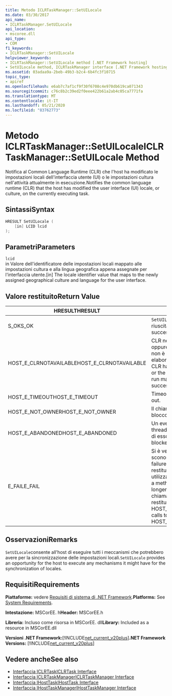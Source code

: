 ```yaml
---
title: Metodo ICLRTaskManager::SetUILocale
ms.date: 03/30/2017
api_name:
- ICLRTaskManager.SetUILocale
api_location:
- mscoree.dll
api_type:
- COM
f1_keywords:
- ICLRTaskManager::SetUILocale
helpviewer_keywords:
- ICLRTaskManager::SetUILocale method [.NET Framework hosting]
- SetUILocale method, ICLRTaskManager interface [.NET Framework hosting]
ms.assetid: 03adaa9a-2beb-49b3-b2c4-6b4fc3f10715
topic_type:
- apiref
ms.openlocfilehash: e6ab7c7af1cf9f30f6708c4e970db619ca071343
ms.sourcegitcommit: c76c8b2c39ed2f0eee422b61a2ab4c05ca7771fa
ms.translationtype: MT
ms.contentlocale: it-IT
ms.lasthandoff: 05/21/2020
ms.locfileid: "83762773"
---
```

# <a name="iclrtaskmanagersetuilocale-method"></a><span data-ttu-id="b7315-102">Metodo ICLRTaskManager::SetUILocale</span><span class="sxs-lookup"><span data-stu-id="b7315-102">ICLRTaskManager::SetUILocale Method</span></span>
<span data-ttu-id="b7315-103">Notifica al Common Language Runtime (CLR) che l'host ha modificato le impostazioni locali dell'interfaccia utente (UI) o le impostazioni cultura nell'attività attualmente in esecuzione.</span><span class="sxs-lookup"><span data-stu-id="b7315-103">Notifies the common language runtime (CLR) that the host has modified the user interface (UI) locale, or culture, on the currently executing task.</span></span>  
  
## <a name="syntax"></a><span data-ttu-id="b7315-104">Sintassi</span><span class="sxs-lookup"><span data-stu-id="b7315-104">Syntax</span></span>  
  
```cpp  
HRESULT SetUILocale (  
    [in] LCID lcid  
);  
```  
  
## <a name="parameters"></a><span data-ttu-id="b7315-105">Parametri</span><span class="sxs-lookup"><span data-stu-id="b7315-105">Parameters</span></span>  
 `lcid`  
 <span data-ttu-id="b7315-106">in Valore dell'identificatore delle impostazioni locali mappato alle impostazioni cultura e alla lingua geografica appena assegnate per l'interfaccia utente.</span><span class="sxs-lookup"><span data-stu-id="b7315-106">[in] The locale identifier value that maps to the newly assigned geographical culture and language for the user interface.</span></span>  
  
## <a name="return-value"></a><span data-ttu-id="b7315-107">Valore restituito</span><span class="sxs-lookup"><span data-stu-id="b7315-107">Return Value</span></span>  
  
|<span data-ttu-id="b7315-108">HRESULT</span><span class="sxs-lookup"><span data-stu-id="b7315-108">HRESULT</span></span>|<span data-ttu-id="b7315-109">Descrizione</span><span class="sxs-lookup"><span data-stu-id="b7315-109">Description</span></span>|  
|-------------|-----------------|  
|<span data-ttu-id="b7315-110">S_OK</span><span class="sxs-lookup"><span data-stu-id="b7315-110">S_OK</span></span>|<span data-ttu-id="b7315-111">`SetUILocale`la restituzione è riuscita.</span><span class="sxs-lookup"><span data-stu-id="b7315-111">`SetUILocale` returned successfully.</span></span>|  
|<span data-ttu-id="b7315-112">HOST_E_CLRNOTAVAILABLE</span><span class="sxs-lookup"><span data-stu-id="b7315-112">HOST_E_CLRNOTAVAILABLE</span></span>|<span data-ttu-id="b7315-113">CLR non è stato caricato in un processo oppure CLR si trova in uno stato in cui non è possibile eseguire codice gestito o elaborare la chiamata correttamente.</span><span class="sxs-lookup"><span data-stu-id="b7315-113">The CLR has not been loaded into a process, or the CLR is in a state in which it cannot run managed code or process the call successfully.</span></span>|  
|<span data-ttu-id="b7315-114">HOST_E_TIMEOUT</span><span class="sxs-lookup"><span data-stu-id="b7315-114">HOST_E_TIMEOUT</span></span>|<span data-ttu-id="b7315-115">Timeout della chiamata.</span><span class="sxs-lookup"><span data-stu-id="b7315-115">The call timed out.</span></span>|  
|<span data-ttu-id="b7315-116">HOST_E_NOT_OWNER</span><span class="sxs-lookup"><span data-stu-id="b7315-116">HOST_E_NOT_OWNER</span></span>|<span data-ttu-id="b7315-117">Il chiamante non è il proprietario del blocco.</span><span class="sxs-lookup"><span data-stu-id="b7315-117">The caller does not own the lock.</span></span>|  
|<span data-ttu-id="b7315-118">HOST_E_ABANDONED</span><span class="sxs-lookup"><span data-stu-id="b7315-118">HOST_E_ABANDONED</span></span>|<span data-ttu-id="b7315-119">Un evento è stato annullato mentre un thread bloccato o Fiber era in attesa su di esso.</span><span class="sxs-lookup"><span data-stu-id="b7315-119">An event was canceled while a blocked thread or fiber was waiting on it.</span></span>|  
|<span data-ttu-id="b7315-120">E_FAIL</span><span class="sxs-lookup"><span data-stu-id="b7315-120">E_FAIL</span></span>|<span data-ttu-id="b7315-121">Si è verificato un errore irreversibile sconosciuto.</span><span class="sxs-lookup"><span data-stu-id="b7315-121">An unknown catastrophic failure occurred.</span></span> <span data-ttu-id="b7315-122">Quando un metodo restituisce E_FAIL, CLR non è più utilizzabile all'interno del processo.</span><span class="sxs-lookup"><span data-stu-id="b7315-122">When a method returns E_FAIL, the CLR is no longer usable within the process.</span></span> <span data-ttu-id="b7315-123">Le chiamate successive ai metodi di hosting restituiscono HOST_E_CLRNOTAVAILABLE.</span><span class="sxs-lookup"><span data-stu-id="b7315-123">Subsequent calls to hosting methods return HOST_E_CLRNOTAVAILABLE.</span></span>|  
  
## <a name="remarks"></a><span data-ttu-id="b7315-124">Osservazioni</span><span class="sxs-lookup"><span data-stu-id="b7315-124">Remarks</span></span>  
 <span data-ttu-id="b7315-125">`SetUILocale`consente all'host di eseguire tutti i meccanismi che potrebbero avere per la sincronizzazione delle impostazioni locali.</span><span class="sxs-lookup"><span data-stu-id="b7315-125">`SetUILocale` provides an opportunity for the host to execute any mechanisms it might have for the synchronization of locales.</span></span>  
  
## <a name="requirements"></a><span data-ttu-id="b7315-126">Requisiti</span><span class="sxs-lookup"><span data-stu-id="b7315-126">Requirements</span></span>  
 <span data-ttu-id="b7315-127">**Piattaforme:** vedere [Requisiti di sistema di .NET Framework](../../get-started/system-requirements.md).</span><span class="sxs-lookup"><span data-stu-id="b7315-127">**Platforms:** See [System Requirements](../../get-started/system-requirements.md).</span></span>  
  
 <span data-ttu-id="b7315-128">**Intestazione:** MSCorEE. h</span><span class="sxs-lookup"><span data-stu-id="b7315-128">**Header:** MSCorEE.h</span></span>  
  
 <span data-ttu-id="b7315-129">**Libreria:** Incluso come risorsa in MSCorEE. dll</span><span class="sxs-lookup"><span data-stu-id="b7315-129">**Library:** Included as a resource in MSCorEE.dll</span></span>  
  
 <span data-ttu-id="b7315-130">**Versioni .NET Framework:**[!INCLUDE[net_current_v20plus](../../../../includes/net-current-v20plus-md.md)]</span><span class="sxs-lookup"><span data-stu-id="b7315-130">**.NET Framework Versions:** [!INCLUDE[net_current_v20plus](../../../../includes/net-current-v20plus-md.md)]</span></span>  
  
## <a name="see-also"></a><span data-ttu-id="b7315-131">Vedere anche</span><span class="sxs-lookup"><span data-stu-id="b7315-131">See also</span></span>

- [<span data-ttu-id="b7315-132">Interfaccia ICLRTask</span><span class="sxs-lookup"><span data-stu-id="b7315-132">ICLRTask Interface</span></span>](iclrtask-interface.md)
- [<span data-ttu-id="b7315-133">Interfaccia ICLRTaskManager</span><span class="sxs-lookup"><span data-stu-id="b7315-133">ICLRTaskManager Interface</span></span>](iclrtaskmanager-interface.md)
- [<span data-ttu-id="b7315-134">Interfaccia IHostTask</span><span class="sxs-lookup"><span data-stu-id="b7315-134">IHostTask Interface</span></span>](ihosttask-interface.md)
- [<span data-ttu-id="b7315-135">Interfaccia IHostTaskManager</span><span class="sxs-lookup"><span data-stu-id="b7315-135">IHostTaskManager Interface</span></span>](ihosttaskmanager-interface.md)
